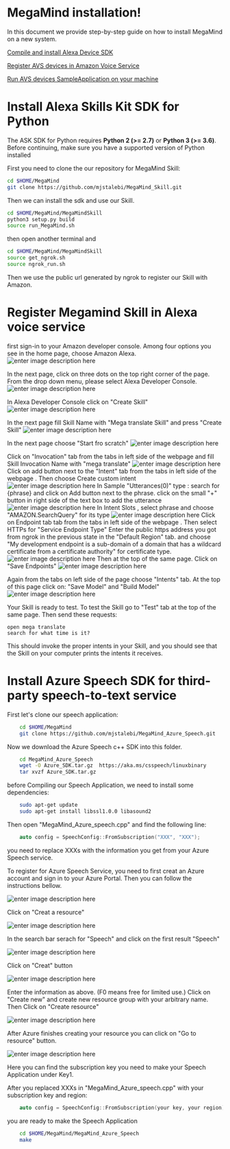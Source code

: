 ﻿# MegaMind installation!

In this document we provide step-by-step guide on how to install MegaMind on a new system. 

[Compile and install Alexa Device SDK](./Compile_SDKs.md)

[Register AVS devices in Amazon Voice Service](./AVS_account.md)

[Run AVS devices SampleApplication on your machine](./Run_SDK.md)



#  Install Alexa Skills Kit SDK for Python
The ASK SDK for Python requires **Python 2 (>= 2.7)** or **Python 3 (>= 3.6)**. Before continuing, make sure you have a supported version of Python installed

First you need to clone the our repository for MegaMind Skill:
```bash
cd $HOME/MegaMind
git clone https://github.com/mjstalebi/MegaMind_Skill.git
```
Then we can install the sdk and use our Skill.
```bash
cd $HOME/MegaMind/MegaMindSkill
python3 setup.py build
source run_MegaMind.sh
```
then open another terminal and 
```bash
cd $HOME/MegaMind/MegaMindSkill
source get_ngrok.sh
source ngrok_run.sh
```
Then we use the public url generated by ngrok to register our Skill with Amazon.

#  Register Megamind Skill in Alexa voice service
first sign-in to your Amazon developer console.
Among four options you see in the home page, choose Amazon Alexa.
![enter image description here](./Pics/skill1.png)

In the next page, click on three dots on the top right corner of the page. From the drop down menu, please select Alexa Developer Console.
![enter image description here](./Pics/skill2.png)

In Alexa Developer Console click on "Create Skill"
![enter image description here](./Pics/skill3.png)

In the next page fill Skill Name with "Mega translate Skill" and press "Create Skill"
![enter image description here](./Pics/skill4.png)

In the next page choose "Start fro scratch"
![enter image description here](./Pics/skill5.png)

Click on "Invocation" tab from the tabs in left side of the webpage and fill Skill Invocation Name with "mega translate"
![enter image description here](./Pics/skill6.png)
Click on add button next to the "Intent" tab  from the tabs in left side of the webpage . Then choose Create custom intent
![enter image description here](./Pics/skill7.png)
In Sample "Utterances(0)" type : search for {phrase}
and click on Add button next to the phrase.
click on the small "+" button in right side of the text box to add the utterance
![enter image description here](./Pics/skill8.png)
In Intent Slots , select phrase and choose "AMAZON.SearchQuery" for its type
![enter image description here](./Pics/skill9.png)
Click on Endpoint tab tab  from the tabs in left side of the webpage . Then select HTTPs for "Service Endpoint Type"
Enter the public https address you got from ngrok in the previous state in the "Default Region" tab. and choose "My development endpoint is a sub-domain of a domain that has a wildcard certificate from a certificate authority" for certificate type.
![enter image description here](./Pics/skill10.png)
Then at the top of the same page. Click on "Save Endpoints"
![enter image description here](./Pics/skill11.png)

Again from the tabs on left side of the page choose "Intents" tab. At the top of this page click on: "Save Model" and "Build Model"
![enter image description here](./Pics/skill12.png)

Your Skill is ready to test. 
To test the Skill go to "Test" tab at the top of the same page. Then send these requests:
```
open mega translate
search for what time is it?
```
This should invoke the proper intents in your Skill, and you should see that the Skill on your computer prints the intents it receives.


#  Install Azure Speech SDK for third-party speech-to-text service

First let's clone our speech application:
```bash
	cd $HOME/MegaMind
	git clone https://github.com/mjstalebi/MegaMind_Azure_Speech.git
```
Now we download the Azure Speech c++ SDK into this folder. 
```bash
	cd MegaMind_Azure_Speech
	wget -O Azure_SDK.tar.gz  https://aka.ms/csspeech/linuxbinary
	tar xvzf Azure_SDK.tar.gz	
```
before Compiling our Speech Application, we need to install some dependencies:
```bash
	sudo apt-get update
	sudo apt-get install libssl1.0.0 libasound2
```
Then open "MegaMind_Azure_speech.cpp" and find the following line:
```c++
	auto config = SpeechConfig::FromSubscription("XXX", "XXX");

```
you need to replace XXXs with the information you get from your Azure Speech service.

To register for Azure Speech Service, you need to first creat an Azure account and sign in to your Azure Portal. Then you can follow the instructions bellow.

![enter image description here](./Pics/Azure1.png)

Click on "Creat a resource"


![enter image description here](./Pics/Azure2.png)

In the search bar serach for "Speech" and click on the first result "Speech"


![enter image description here](./Pics/Azure3.png)

Click on "Creat" button


![enter image description here](./Pics/Azure4.png)

Enter the information as above. (F0 means free for limited use.)
Click on "Create new" and create new resource group with your arbitrary name. Then Click on "Create resource"


![enter image description here](./Pics/Azure5.png)

After Azure finishes creating your resource you can click on "Go to resource" button.


![enter image description here](./Pics/Azure5.png)

Here you can find the subscription key you need to make your Speech Application under Key1.


After you replaced XXXs in "MegaMind_Azure_speech.cpp" with your subscription key and region:
```c++
	auto config = SpeechConfig::FromSubscription(your key, your region);

```
you are ready to make the Speech Application
```bash
	cd $HOME/MegaMind/MegaMind_Azure_Speech
	make
```

